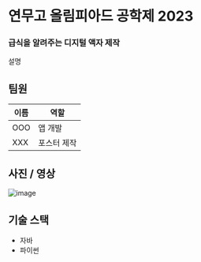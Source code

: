 # 연무고 올림피아드 공학제 2023
### 급식을 알려주는 디지털 액자 제작
설명

## 팀원
|이름|역할|
|---|---|
|OOO|앱 개발|
|XXX|포스터 제작|

## 사진 / 영상
![image](https://github.com/minikupa/yeonmu-dreampiad2023/assets/19676242/65a9ce7a-2a18-4beb-b27d-e704caf8cea6)


## 기술 스택
- 자바
- 파이썬
